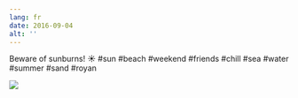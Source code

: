 ```yaml
---
lang: fr
date: 2016-09-04
alt: ''
---
```


Beware of sunburns! ☀ #sun #beach #weekend #friends #chill #sea #water #summer #sand #royan

![](/photos/2016-09-04-1472980217.jpg)